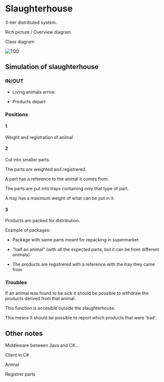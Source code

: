 # Slaughterhouse
3-tier distributed system. 

Rich picture / Overview diagram

Class diagram

![TDD](https://raw.githubusercontent.com/sirasmu/Slaugtherhouse/master/TestDrivenDevelopment.PNG)

## Simulation of slaughterhouse

### IN/OUT
- Living animals arrive

- Products depart

### Positions

#### 1
Weight and registration of animal

#### 2
Cut into smaller parts. 

The parts are weighted and registrered. 

A part has a reference to the animal it comes from. 

The parts are put into trays containing only that type of part.

A tray has a maximum weight of what can be put in it.

#### 3
Products are packed for distribution. 

Example of packages: 

- Package with same parts meant for repacking in supermarket

- "half an animal" (with all the expected parts, but it can be from different animals)

- The products are registrered with a reference with the tray they came from

### Troubles

If an animal was found to be sick it should be possible to withdraw the products derived from that animal. 

This function is accesible outside the slaughterhouse.

This means it should be possible to report which products that were 'bad'.

## Other notes

Middleware between Java and C#...

Client in C#

Animal

Registrer parts

